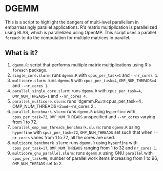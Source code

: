 # DGEMM

This is a script to highlight the dangers of multi-level parallelism in
embarrassingly parallel applications. R's matrix multiplication is parallelized
using BLAS, which is parallelized using OpenMP. This script uses a parallel
`foreach` to do the computation for multiple matrices in parallel.


## What is it?

1. `dgemm.R`: script that performs multiple matrix multiplications using R's
   `foreach` package.
1. `single_core.slurm`: runs `dgemm.R` with `cpus_per_task=1` and `--nr_cores
   1`.
1. `multicore.slurm`: runs `dgemm.R` with `cpus_per_task=4`,
   `OMP_NUM_THREADS=4` and `--nr_cores 1`.
1. `parallel_single_core.slurm`: runs `dgemm.R` with `cpus_per_task=4`,
   `OMP_NUM_THREADS=1` and `--nr_cores 4`.
1. `parallel_multicore.slurm`: runs 'dgemm.R` with `cpus_per_task=4`,
   `OMP_NUM_THREADS=2` and `--nr_cores 2`.
1. `parallel_benchmark.slurm`: runs `dgemm.R` using `hyperfine` with `cpus_per_task=72`,
   `OMP_NUM_THREADS` unspecified and `--nr_cores` varying from 1 to 72.
1. `parallel_omp_num_threads_benchmark.slurm`: runs `dgemm.R` using `hyperfine` with
   `cpus_per_task=72`, `OMP_NUM_THREADS` set such that when `--nr_cores`
   varies from 1 to 72, all the cores are used.
1. `multicore_benchmark.slurm`: runs `dgemm.R` using `hyperfine` with `cpus_per_task=17`,
   `OMP_NUM_THREADS` ranging from 1 to 32 and `nr_cores 1`.
1. `multicore_gnu_parallel.slurm`: runs `dgemm.R` using GNU `parallel` with `cpus_per_task=96`,
   number of parallel work items increasing from 1 to 96, `OMP_NUM_THREADS` set to 2.
